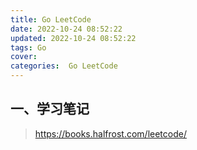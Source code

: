 ```yaml
---
title: Go LeetCode
date: 2022-10-24 08:52:22
updated: 2022-10-24 08:52:22
tags: Go
cover:
categories:  Go LeetCode
---
```


## 一、学习笔记

> https://books.halfrost.com/leetcode/


